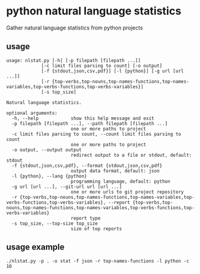 # python natural language statistics

Gather natural language statistics from python projects

## usage

    usage: nlstat.py [-h] [-p filepath [filepath ...]]
                 [-c limit files parsing to count] [-o output]
                 [-f {stdout,json,csv,pdf}] [-l {python}] [-g url [url ...]]
                 [-r {top-verbs,top-nouns,top-names-functions,top-names-variables,top-verbs-functions,top-verbs-variables}]
                 [-s top_size]

    Natural language statistics.

    optional arguments:
      -h, --help            show this help message and exit
      -p filepath [filepath ...], --path filepath [filepath ...]
                            one or more paths to project
      -c limit files parsing to count, --count limit files parsing to count
                            one or more paths to project
      -o output, --output output
                            redirect output to a file or stdout, default: stdout
      -f {stdout,json,csv,pdf}, --format {stdout,json,csv,pdf}
                            output data format, default: json
      -l {python}, --lang {python}
                            programming language, default: python
      -g url [url ...], --git-url url [url ...]
                            one or more urls to git project repository
      -r {top-verbs,top-nouns,top-names-functions,top-names-variables,top-verbs-functions,top-verbs-variables}, --report {top-verbs,top-nouns,top-names-functions,top-names-variables,top-verbs-functions,top-verbs-variables}
                            report type
      -s top_size, --top-size top_size
                            size of top reports

## usage example

    ./nlstat.py -p . -o stat -f json -r top-names-functions -l python -c 10
